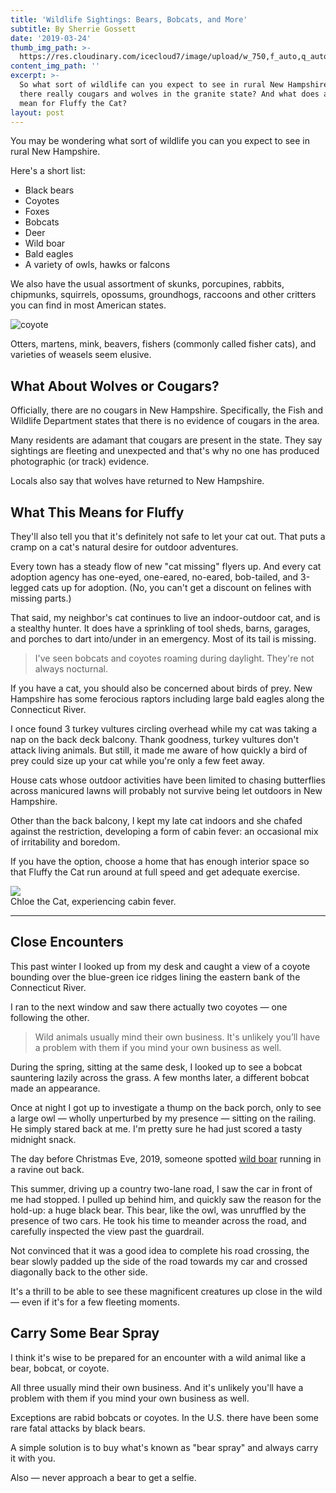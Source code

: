 ```yaml
---
title: 'Wildlife Sightings: Bears, Bobcats, and More'
subtitle: By Sherrie Gossett
date: '2019-03-24'
thumb_img_path: >-
  https://res.cloudinary.com/icecloud7/image/upload/w_750,f_auto,q_auto,e_sharpen/v1570511812/ruralnh/coyote_nslzqu.png
content_img_path: ''
excerpt: >-
  So what sort of wildlife can you expect to see in rural New Hampshire? Are
  there really cougars and wolves in the granite state? And what does all this
  mean for Fluffy the Cat?
layout: post
---
```

You may be wondering what sort of wildlife you can you expect to see in rural New Hampshire. 

Here's a short list:

* Black bears
* Coyotes 
* Foxes
* Bobcats
* Deer
* Wild boar
* Bald eagles
* A variety of owls, hawks or falcons

We also have the usual assortment of skunks, porcupines, rabbits, chipmunks, squirrels, opossums, groundhogs, raccoons and other critters you can find in most American states. 

![coyote](https://res.cloudinary.com/icecloud7/image/upload/w_auto,f_auto,q_auto/v1570511812/ruralnh/coyote_nslzqu.png)

Otters, martens, mink, beavers, fishers (commonly called fisher cats), and varieties of weasels seem elusive. 

## What About Wolves or Cougars?

Officially, there are no cougars in New Hampshire. Specifically, the Fish and Wildlife Department states that there is no evidence of cougars in the area. 

Many residents are adamant that cougars are present in the state. They say sightings are fleeting and unexpected and that's why no one has produced photographic (or track) evidence. 

Locals also say that wolves have returned to New Hampshire.

## What This Means for Fluffy

They'll also tell you that it's definitely not safe to let your cat out. That puts a cramp on a cat's natural desire for outdoor adventures. 

Every town has a steady flow of new "cat missing" flyers up. And every cat adoption agency has one-eyed, one-eared, no-eared, bob-tailed, and 3-legged cats up for adoption. (No, you can't get a discount on felines with missing parts.)

That said, my neighbor's cat continues to live an indoor-outdoor cat, and is a stealthy hunter. It does have a sprinkling of tool sheds, barns, garages, and porches to dart into/under in an emergency. Most of its tail is missing.

> I've seen bobcats and coyotes roaming during daylight. They're not always nocturnal.

If you have a cat, you should also be concerned about birds of prey. New Hampshire has some ferocious raptors including large bald eagles along the Connecticut River.

I once found 3 turkey vultures circling overhead while my cat was taking a nap on the back deck balcony. Thank goodness, turkey vultures don't attack living animals. But still, it made me aware of how quickly a bird of prey could size up your cat while you're only a few feet away.

House cats whose outdoor activities have been limited to chasing butterflies across manicured lawns will probably not survive being let outdoors in New Hampshire. 

Other than the back balcony, I kept my late cat indoors and she chafed against the restriction, developing a form of cabin fever: an occasional mix of irritability and boredom.

If you have the option, choose a home that has enough interior space so that Fluffy the Cat run around at full speed and get adequate exercise. 

![](/images/chloe-on-pouf.jpg) <br/> Chloe the Cat, experiencing cabin fever.

<hr>

## Close Encounters

This past winter I looked up from my desk and caught a view of a coyote bounding over the blue-green ice ridges lining the eastern bank of the Connecticut River. 

I ran to the next window and saw there actually two coyotes — one following the other.

> Wild animals usually mind their own business. It's unlikely you’ll have a problem with them if you mind your own business as well.

During the spring, sitting at the same desk, I looked up to see a bobcat sauntering lazily across the grass. A few months later, a different bobcat made an appearance. 

Once at night I got up to investigate a thump on the back porch, only to see a large owl — wholly unperturbed by my presence — sitting on the railing. He simply stared back at me. I'm pretty sure he had just scored a tasty midnight snack. 

The day before Christmas Eve, 2019, someone spotted <a href="https://www.wildlife.state.nh.us/wildlife/feral-hogs.html" target="blank">wild boar</a> running in a ravine out back. 

This summer, driving up a country two-lane road, I saw the car in front of me had stopped. I pulled up behind him, and quickly saw the reason for the hold-up: a huge black bear. This bear, like the owl, was unruffled by the presence of two cars. He took his time to meander across the road, and carefully inspected the view past the guardrail. 

Not convinced that it was a good idea to complete his road crossing, the bear slowly padded up the side of the road towards my car and crossed diagonally back to the other side. 

It's a thrill to be able to see these magnificent creatures up close in the wild — even if it's for a few fleeting moments. 

## Carry Some Bear Spray

I think it's wise to be prepared for an encounter with a wild animal like a bear, bobcat, or coyote. 

All three usually mind their own business. And it's unlikely you'll have a problem with them if you mind your own business as well.

Exceptions are rabid bobcats or coyotes. In the U.S. there have been some rare fatal attacks by black bears.

A simple solution is to buy what's known as "bear spray" and always carry it with you. 

Also — never approach a bear to get a selfie.
